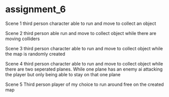 # assignment_6
 
Scene 1
third person character able to run and move to collect an object

Scene 2
third person able run and move to collect object while there are moving colliders

Scene 3
third person character able to run and move to collect object while the map is randomly created

Scene 4
third person character able to run and move to collect object while there are two seperated planes. While one plane has an enemy ai attacking the player but only being able to stay on that one plane

Scene 5
Third person player of my choice to run around free on the created map
